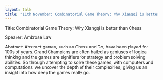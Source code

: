 ```yaml
---
layout: talk
title: "11th November: Combinatorial Game Theory: Why Xiangqi is better than Chess"
---
```



Title: Combinatorial Game Theory: Why Xiangqi is better than Chess

Speaker: Ambrose Law

Abstract: Abstract games, such as Chess and Go, have been played for 100s of years. Grand Champions are often hailed as geniuses of logical thinking and the games are signifiers for strategy and problem solving abilities. So through attempting to solve these games, with computers and computations, we uncover the depth of their complexities; giving us an insight into how deep the games really go.
